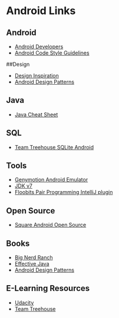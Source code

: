 
Android Links
=====================

## Android 

 - [Android Developers](http://developer.android.com/index.html)
 - [Android Code Style Guidelines](http://source.android.com/source/code-style.html#follow-field-naming-conventions)

##Design 

- [Design Inspiration](http://android.inspired-ui.com/)
- [Android Design Patterns](https://developer.android.com/design/patterns/index.html)

## Java

 - [Java Cheat Sheet](http://introcs.cs.princeton.edu/java/11cheatsheet/)

## SQL

- [Team Treehouse SQLite Android](http://teamtreehouse.com/library/android-data-storage-with-sqlite)
## Tools 
 - [Genymotion Android Emulator](http://www.genymotion.com/)
 - [JDK v7](http://www.oracle.com/technetwork/java/javase/downloads/jdk7-downloads-1880260.html)
 - [Floobits Pair Programming IntelliJ plugin](https://floobits.com/help/plugins/intellij)

## Open Source 
 - [Square Android Open Source](http://square.github.io/#android)

## Books 
 - [Big Nerd Ranch](http://www.bignerdranch.com/we-write/android-programming.html)
 - [Effective Java](http://www.amazon.com/Effective-Java-Edition-Joshua-Bloch/dp/0321356683)
 - [Android Design Patterns](http://www.amazon.com/Android-Design-Patterns-Interaction-Developers/dp/1118394151)

## E-Learning Resources 
 - [Udacity](https://www.udacity.com/course/ud853) 
 - [Team Treehouse](http://teamtreehouse.com/library/topic:android)
